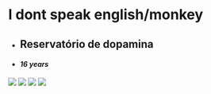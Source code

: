 # I dont speak english/monkey #
- ## Reservatório de dopamina
- #### _16 years_
![](https://media.tenor.com/8B069VPDd2QAAAAC/roddev-regras.gif)
![](https://media.tenor.com/oi52r6gC3ycAAAAd/jik-jujutsu-kaisen.gif)
![](https://media.tenor.com/MQCDOGVNWAcAAAAi/jujutsu-kaisen-geto-suguru-stairs.gif)
![](https://media.tenor.com/dKlcWvjcekYAAAAd/toji-toji-fushiguro.gif)
